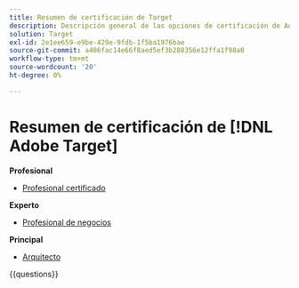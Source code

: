 ```yaml
---
title: Resumen de certificación de Target
description: Descripción general de las opciones de certificación de Adobe Target
solution: Target
exl-id: 2e1ee659-e9be-429e-9fdb-1f5ba1976bae
source-git-commit: a406fac14e66f8aed5ef3b288356e12ffa1f98a0
workflow-type: tm+mt
source-wordcount: '20'
ht-degree: 0%

---
```


# Resumen de certificación de [!DNL Adobe Target]

**Profesional**

* [Profesional certificado](/help/certifications/at/at-p-business.md) <!--AD0-E408-->

**Experto**

* [Profesional de negocios](/help/certifications/at/at-e-business.md) <!--AD0-E406-->

**Principal**

* [Arquitecto](/help/certifications/at/at-m-architect0623.md) <!--AD0-E409-->

{{questions}}


